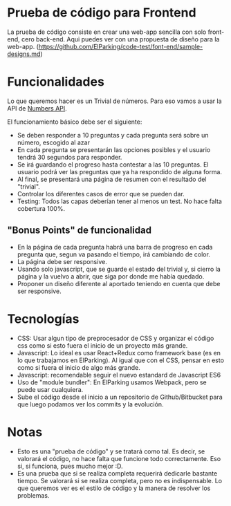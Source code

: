 Prueba de código para Frontend
==================================
La prueba de código consiste en crear una web-app sencilla con solo front-end, cero back-end. Aqui puedes ver con una propuesta de diseño para la web-app. (https://github.com/ElParking/code-test/font-end/sample-designs.md)

Funcionalidades
=================
Lo que queremos hacer es un Trivial de números. Para eso vamos a usar la API de [Numbers API](http://numbersapi.com/).

El funcionamiento básico debe ser el siguiente:
- Se deben responder a 10 preguntas y cada pregunta será sobre un número, escogido al azar
- En cada pregunta se presentarán las opciones posibles y el usuario tendrá 30 segundos para responder.
- Se irá guardando el progreso hasta contestar a las 10 preguntas. El usuario podrá ver las preguntas que ya ha respondido de alguna forma. 
- Al final, se presentará una página de resumen con el resultado del "trivial".
- Controlar los diferentes casos de error que se pueden dar. 
- Testing: Todos las capas deberían tener al menos un test. No hace falta cobertura 100%.

"Bonus Points" de funcionalidad
-----------------
- En la página de cada pregunta habrá una barra de progreso en cada pregunta que, segun va pasando el tiempo, irá cambiando de color. 
- La página debe ser responsive.
- Usando solo javascript, que se guarde el estado del trivial y, si cierro la página y la vuelvo a abrir, que siga por donde me había quedado. 
- Proponer un diseño diferente al aportado teniendo en cuenta que debe ser responsive. 

Tecnologías
==============
- CSS: Usar algun tipo de preprocesador de CSS y organizar el código css como si esto fuera el inicio de un proyecto más grande.
- Javascript: Lo ideal es usar React+Redux como framework base (es en lo que trabajamos en ElParking). Al igual que con el CSS, pensar en esto como si fuera el inicio de algo más grande. 
- Javascript: recomendable seguir el nuevo estandard de Javascript ES6
- Uso de "module bundler": En ElParking usamos Webpack, pero se puede usar cualquiera. 
- Sube el código desde el inicio a un repositorio de Github/Bitbucket para que luego podamos ver los commits y la evolución.

Notas
=======
- Esto es una "prueba de código" y se tratará como tal. Es decir, se valorará el código, no hace falta que funcione todo correctamente. Eso si, si funciona, pues mucho mejor :D. 
- Es una prueba que si se realiza completa requerirá dedicarle bastante tiempo. Se valorará si se realiza completa, pero no es indispensable. Lo que queremos ver es el estilo de código y la manera de resolver los problemas. 
